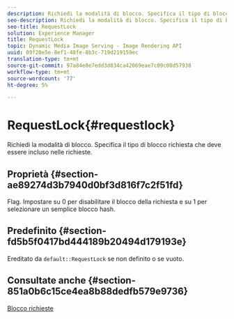 ```yaml
---
description: Richiedi la modalità di blocco. Specifica il tipo di blocco richiesta che deve essere incluso nelle richieste.
seo-description: Richiedi la modalità di blocco. Specifica il tipo di blocco richiesta che deve essere incluso nelle richieste.
seo-title: RequestLock
solution: Experience Manager
title: RequestLock
topic: Dynamic Media Image Serving - Image Rendering API
uuid: 09f20e5e-8ef1-48fe-8b3c-719d219159ec
translation-type: tm+mt
source-git-commit: 97a84e8e7edd3d834ca42069eae7c09c00d57938
workflow-type: tm+mt
source-wordcount: '77'
ht-degree: 5%

---
```



# RequestLock{#requestlock}

Richiedi la modalità di blocco. Specifica il tipo di blocco richiesta che deve essere incluso nelle richieste.

## Proprietà {#section-ae89274d3b7940d0bf3d816f7c2f51fd}

Flag. Impostare su 0 per disabilitare il blocco della richiesta e su 1 per selezionare un semplice blocco hash.

## Predefinito {#section-fd5b5f0417bd444189b20494d179193e}

Ereditato da `default::RequestLock` se non definito o se vuoto.

## Consultate anche {#section-851a0b6c15ce4ea8b88dedfb579e9736}

[Blocco richieste](../../../../../is-api/image-catalog/image-serving-api-ref/c-image-catalog-reference/c-attributes-reference/r-requestlock.md#reference-8bbe2f581be847d3b9fa123e8e5e94b0)
